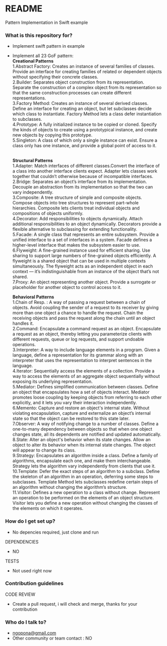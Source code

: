 # README #

Pattern Implementation in Swift example

### What is this repository for? ###

* Implement swift pattern in example
* Implement all 23 GoF pattern:<br />
    **Creational Patterns**<br />
    1.Abstract Factory:  Creates an instance of several families of classes. Provide an interface for creating families of related or dependent objects without specifying their concrete classes.<br />
    2.Builder: Separates object construction from its representation. Separate the construction of a complex object from its representation so that the same construction processes can create different representations.<br />
    3.Factory Method: Creates an instance of several derived classes. Define an interface for creating an object, but let subclasses decide which class to instantiate. Factory Method lets a class defer instantiation to subclasses.<br />
    4.Prototype: A fully initialized instance to be copied or cloned. Specify the kinds of objects to create using a prototypical instance, and create new objects by copying this prototype.<br />
    5.Singleton: A class of which only a single instance can exist. Ensure a class only has one instance, and provide a global point of access to it.<br /><br />
    
    **Structural Patterns**<br />
   1.Adapter: Match interfaces of different classes.Convert the interface of a class into another interface clients expect. Adapter lets classes work together that couldn’t otherwise because of incompatible interfaces.<br />
    2.Bridge: Separates an object’s interface from its implementation. Decouple an abstraction from its implementation so that the two can vary independently.<br />
    3.Composite: A tree structure of simple and composite objects. Compose objects into tree structures to represent part-whole hierarchies. Composite lets clients treat individual objects and compositions of objects uniformly.<br />
    4.Decorator: Add responsibilities to objects dynamically.  Attach additional responsibilities to an object dynamically. Decorators provide a             flexible alternative to subclassing for extending functionality.<br />
    5.Facade: A single class that represents an entire subsystem. Provide a unified interface to a set of interfaces in a system. Facade defines a higher-level interface that makes the subsystem easier to use.<br />
    6.Flyweight: A fine-grained instance used for efficient sharing. Use sharing to support large numbers of fine-grained objects efficiently. A flyweight is a shared object that can be used in multiple contexts simultaneously. The flyweight acts as an independent object in each context — it’s indistinguishable from an instance of the object that’s not shared.<br />
    7.Proxy: An object representing another object. Provide a surrogate or placeholder for another object to control access to it.<br />
    
    **Behavioral Patterns**<br />
    1.Chain of Resp. : A way of passing a request between a chain of objects. Avoid coupling the sender of a request to its receiver by giving more than one object a  chance to handle the request. Chain the receiving objects and pass the request along the chain until an object handles it.<br />
    2.Command: Encapsulate a command request as an object. Encapsulate a request as an object, thereby letting you parameterize clients with different requests, queue or log requests, and support undoable operations.<br />
    3.Interpreter: A way to include language elements in a program. Given a language, define a representation for its grammar along with an interpreter that uses the representation to interpret sentences in the language.<br />
    4.Iterator: Sequentially access the elements of a collection. Provide a way to access the elements of an aggregate object sequentially without exposing its underlying representation.<br />
    5.Mediator: Defines simplified communication between classes. Define an object that encapsulates how a set of objects interact. Mediator promotes loose coupling by keeping objects from referring to each other explicitly, and it lets you vary their interaction independently.<br />
    6.Memento: Capture and restore an object's internal state. Without violating encapsulation, capture and externalize an object’s internal state so that the object can be restored to this state later.<br />
    7.Observer: A way of notifying change to a number of classes. Define a one-to-many dependency between objects so that when one object changes state, all its dependents are notified and updated automatically.<br />
    8.State: Alter an object's behavior when its state changes. Allow an object to alter its behavior when its internal state changes. The object will appear to change its class.<br />
    9.Strategy: Encapsulates an algorithm inside a class. Define a family of algorithms, encapsulate each one, and make them interchangeable. Strategy lets the algorithm vary independently from clients that use it.<br />
    10.Template: Defer the exact steps of an algorithm to a subclass. Define the skeleton of an algorithm in an operation, deferring some steps to subclasses. Template Method lets subclasses redefine certain steps of an algorithm without changing the algorithm’s structure.<br />
    11.Visitor: Defines a new operation to a class without change. Represent an operation to be performed on the elements of an object structure. Visitor lets you define a new operation without changing the classes of the elements on which it operates.<br />


### How do I get set up? ###

* No depencies required, just clone and run

DEPENDENCIES
- NO

TESTS
- Not used right now

### Contribution guidelines ###

CODE REVIEW
- Create a pull request, i will check and merge, thanks for your contribution


### Who do I talk to? ###
- ngopona@gmail.com
- Other community or team contact : NO

